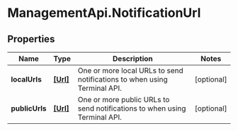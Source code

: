 # ManagementApi.NotificationUrl

## Properties

Name | Type | Description | Notes
------------ | ------------- | ------------- | -------------
**localUrls** | [**[Url]**](Url.md) | One or more local URLs to send notifications to when using Terminal API. | [optional] 
**publicUrls** | [**[Url]**](Url.md) | One or more public URLs to send notifications to when using Terminal API. | [optional] 


